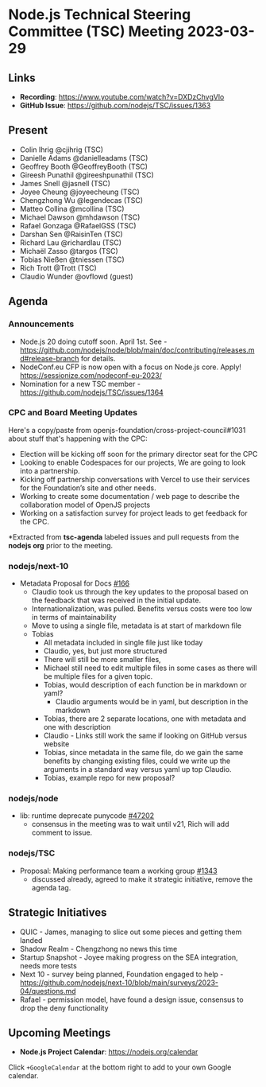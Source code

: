 # Node.js Technical Steering Committee (TSC) Meeting 2023-03-29

## Links

* **Recording**:  <https://www.youtube.com/watch?v=DXDzChvgVlo>
* **GitHub Issue**: <https://github.com/nodejs/TSC/issues/1363>

## Present

* Colin Ihrig @cjihrig (TSC)
* Danielle Adams @danielleadams (TSC)
* Geoffrey Booth @GeoffreyBooth (TSC)
* Gireesh Punathil @gireeshpunathil (TSC)
* James Snell @jasnell (TSC)
* Joyee Cheung @joyeecheung (TSC)
* Chengzhong Wu @legendecas (TSC)
* Matteo Collina @mcollina (TSC)
* Michael Dawson @mhdawson (TSC)
* Rafael Gonzaga @RafaelGSS (TSC)
* Darshan Sen @RaisinTen (TSC)
* Richard Lau @richardlau (TSC)
* Michaël Zasso @targos (TSC)
* Tobias Nießen @tniessen (TSC)
* Rich Trott @Trott (TSC)
* Claudio Wunder @ovflowd (guest)

## Agenda

### Announcements

* Node.js 20 doing cutoff soon. April 1st. See - <https://github.com/nodejs/node/blob/main/doc/contributing/releases.md#release-branch> for details.
* NodeConf.eu CFP is now open with a focus on Node.js core. Apply! <https://sessionize.com/nodeconf-eu-2023/>
* Nomination for a new TSC member - <https://github.com/nodejs/TSC/issues/1364>

### CPC and Board Meeting Updates

Here's a copy/paste from openjs-foundation/cross-project-council#1031 about stuff that's happening with the CPC:

* Election will be kicking off soon for the primary director seat for the CPC
* Looking to enable Codespaces for our projects, We are going to look into a partnership.
* Kicking off partnership conversations with Vercel to use their services for the Foundation’s site and other needs.
* Working to create some documentation / web page to describe the collaboration model of OpenJS projects
* Working on a satisfaction survey for project leads to get feedback for the CPC.

*Extracted from **tsc-agenda** labeled issues and pull requests from the **nodejs org** prior to the meeting.

### nodejs/next-10

* Metadata Proposal for Docs [#166](https://github.com/nodejs/next-10/issues/166)
  * Claudio took us through the key updates to the proposal based on the feedback
     that was received in the initial update.
  * Internationalization, was pulled. Benefits versus costs were too low in terms of maintainability
  * Move to using a single file, metadata is at start of markdown file
  * Tobias
    * All metadata included in single file just like today
    * Claudio, yes, but just more structured
    * There will still be more smaller files,
    * Michael still need to edit multiple files in some cases as there will be multiple files for a
      given topic.
    * Tobias, would description of each function be in markdown or yaml?
      * Claudio arguments would be in yaml, but description in the markdown
    * Tobias, there are 2 separate locations, one with metadata and one with description
    * Claudio - Links still work the same if looking on GitHub versus website
    * Tobias, since metadata in the same file, do we gain the same benefits by changing existing
      files, could we write up the arguments in a standard way versus yaml up top
      Claudio.
    * Tobias, example repo for new proposal?

### nodejs/node

* lib: runtime deprecate punycode [#47202](https://github.com/nodejs/node/pull/47202)
  * consensus in the meeting was to wait until v21, Rich will add comment to issue.

### nodejs/TSC

* Proposal: Making performance team a working group [#1343](https://github.com/nodejs/TSC/issues/1343)
  * discussed already, agreed to make it strategic initiative, remove the agenda tag.

## Strategic Initiatives

* QUIC - James, managing to slice out some pieces and getting them landed
* Shadow Realm - Chengzhong no news this time
* Startup Snapshot - Joyee making progress on the SEA integration, needs more tests
* Next 10 - survey being planned, Foundation engaged to help - <https://github.com/nodejs/next-10/blob/main/surveys/2023-04/questions.md>
* Rafael - permission model, have found a design issue, consensus to drop the deny
  functionality

## Upcoming Meetings

* **Node.js Project Calendar**: <https://nodejs.org/calendar>

Click `+GoogleCalendar` at the bottom right to add to your own Google calendar.
